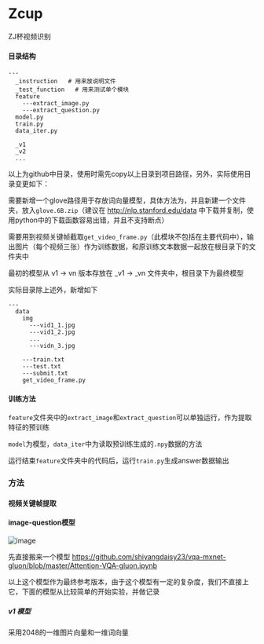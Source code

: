 # Zcup
ZJ杯视频识别

#### 目录结构
    ---
      _instruction   # 用来放说明文件
      _test_function   # 用来测试单个模块      
      feature
        ---extract_image.py 
        ---extract_question.py  
      model.py
      train.py
      data_iter.py
      
      _v1
      _v2
      ...
      
以上为github中目录，使用时需先copy以上目录到项目路径，另外，实际使用目录变更如下：

需要新增一个glove路径用于存放词向量模型，具体方法为，并且新建一个文件夹，放入`glove.6B.zip`（建议在 http://nlp.stanford.edu/data 中下载并复制，使用python中的下载函数容易出错，并且不支持断点）

需要用到视频关键帧截取`get_video_frame.py`（此模块不包括在主要代码中），输出图片（每个视频三张）作为训练数据，和原训练文本数据一起放在根目录下的文件夹中

最初的模型从 v1 -> vn 版本存放在 \_v1 -> \_vn 文件夹中，根目录下为最终模型

实际目录除上述外，新增如下
    
    ---      
      data        
        img
          ---vid1_1.jpg
          ---vid1_2.jpg
          ...
          ---vidn_3.jpg
          
        ---train.txt
        ---test.txt
        ---submit.txt
        get_video_frame.py

#### 训练方法
`feature`文件夹中的`extract_image`和`extract_question`可以单独运行，作为提取特征的预训练

`model`为模型，`data_iter`中为读取预训练生成的`.npy`数据的方法

运行结束`feature`文件夹中的代码后，运行`train.py`生成answer数据输出
      
### 方法
      
#### 视频关键帧提取      
   
#### image-question模型

![image](https://github.com/SummerLitchy/Zcup/blob/master/_instruction/VQA-attention.png)

先直接搬来一个模型 https://github.com/shiyangdaisy23/vqa-mxnet-gluon/blob/master/Attention-VQA-gluon.ipynb

以上这个模型作为最终参考版本，由于这个模型有一定的复杂度，我们不直接上它，下面的模型从比较简单的开始实验，并做记录

##### v1 模型
采用2048的一维图片向量和一维词向量

